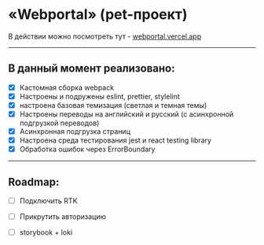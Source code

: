 # «Webportal» (pet-проект)

В действии можно посмотреть тут - [webportal.vercel.app](https://webportal-six.vercel.app/)

___

## В данный момент реализовано:

- [x] Кастомная сборка webpack 
- [x] Настроены и подружены eslint, prettier, stylelint
- [x] настроена базовая темизация (светлая и темная темы)
- [x] Настроены переводы на английский и русский (с асинхронной подгрузкой переводов)
- [x] Асинхронная подгрузка страниц
- [x] Настроена среда тестирования jest и react testing library
- [x] Обработка ошибок через ErrorBoundary
___
## Roadmap:
- [ ] Подключить RTK
- [ ] Прикрутить авторизацию
- [ ] storybook + loki


